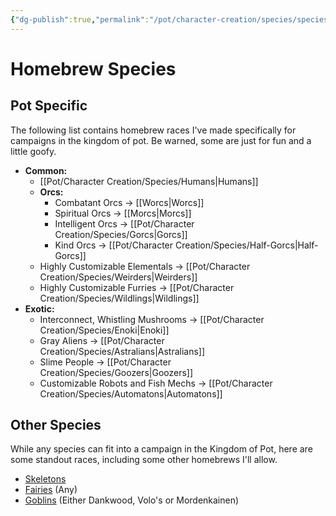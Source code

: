 ```yaml
---
{"dg-publish":true,"permalink":"/pot/character-creation/species/species-index/"}
---
```


# Homebrew Species
## Pot Specific
The following list contains homebrew races I've made specifically for campaigns in the kingdom of pot. Be warned, some are just for fun and a little goofy.
- **Common:**
	- [[Pot/Character Creation/Species/Humans\|Humans]]
	- **Orcs:**
		- Combatant Orcs -> [[Worcs\|Worcs]]
		- Spiritual Orcs -> [[Morcs\|Morcs]]
		- Intelligent Orcs -> [[Pot/Character Creation/Species/Gorcs\|Gorcs]]
		- Kind Orcs -> [[Pot/Character Creation/Species/Half-Gorcs\|Half-Gorcs]]
	- Highly Customizable Elementals -> [[Pot/Character Creation/Species/Weirders\|Weirders]]
	- Highly Customizable Furries -> [[Pot/Character Creation/Species/Wildlings\|Wildlings]]
- **Exotic:**
	- Interconnect, Whistling Mushrooms -> [[Pot/Character Creation/Species/Enoki\|Enoki]]
	- Gray Aliens -> [[Pot/Character Creation/Species/Astralians\|Astralians]]
	- Slime People -> [[Pot/Character Creation/Species/Goozers\|Goozers]]
	- Customizable Robots and Fish Mechs -> [[Pot/Character Creation/Species/Automatons\|Automatons]]
## Other Species
While any species can fit into a campaign in the Kingdom of Pot, here are some standout races, including some other homebrews I'll allow.
- [Skeletons](https://www.dandwiki.com/wiki/Skeleton_(5e_Race))
- [Fairies](http://dnd5e.wikidot.com/lineage:fairy) (Any)
- [Goblins](http://dnd5e.wikidot.com/lineage:goblin) (Either Dankwood, Volo's or Mordenkainen)
